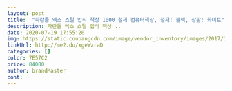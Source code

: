 ```yaml
---
layout: post 
title:  "파란들 엑소 스틸 입식 책상 1000 철제 컴퓨터책상, 철재: 블랙, 상판: 화이트" 
description: 파란들 엑소 스틸 입식 책상 ..
date: 2020-07-19 17:55:20 
img: https://static.coupangcdn.com/image/vendor_inventory/images/2017/12/07/11/7/285db1ad-c7c3-436a-8742-131accba2a06.jpg 
linkUrl: http://me2.do/xgeWzraD 
categories: [] 
color: 7E57C2 
price: 84000 
author: brandMaster 
cont:  
---
```

 